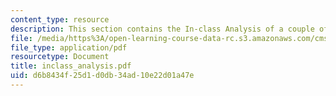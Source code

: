 ```yaml
---
content_type: resource
description: This section contains the In-class Analysis of a couple of games.
file: /media/https%3A/open-learning-course-data-rc.s3.amazonaws.com/cms-998-videogame-theory-and-analysis-fall-2006/d6b8434f25d1d0db34ad10e22d01a47e_inclass_analysis.pdf
file_type: application/pdf
resourcetype: Document
title: inclass_analysis.pdf
uid: d6b8434f-25d1-d0db-34ad-10e22d01a47e
---
```

